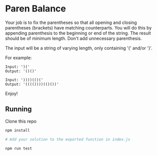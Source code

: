 # Paren Balance

Your job is to fix the parentheses so that all opening and closing parentheses (brackets) have matching counterparts. You will do this by appending parenthesis to the beginning or end of the string. The result should be of minimum length. Don't add unnecessary parenthesis.

The input will be a string of varying length, only containing '(' and/or ')'.

For example:

```
Input: ')('
Output: '()()'

Input: '))))(()('
Output: '(((())))(()())'
```

Enjoy!

## Running

Clone this repo

```sh
npm install

# Add your solution to the exported function in index.js

npm run test
```